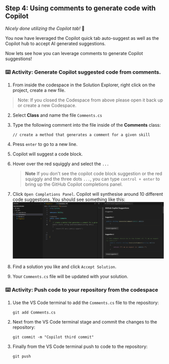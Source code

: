 ## Step 4: Using comments to generate code with Copilot

_Nicely done utilizing the Copilot tab!_ :partying_face:

You now have leveraged the Copilot quick tab auto-suggest as well as the Copilot hub to accept AI generated suggestions.

Now lets see how you can leverage comments to generate Copilot suggestions!

### ⌨️ Activity: Generate Copilot suggested code from comments.

1. From inside the codespace in the Solution Explorer, right click on the project, create a new file. 

> Note: If you closed the Codespace from above please open it back up or create a new Codespace.

2. Select **Class** and name the file `Comments.cs`
3. Type the following comment into the file inside of the **Comments** class:
   ```
   // create a method that generates a comment for a given skill
   ```
4. Press `enter` to go to a new line.
5. Copilot will suggest a code block.
6. Hover over the red squiggly and select the `...`

   > **Note**
   > If you don't see the copilot code block suggestion or the red squiggly and the three dots `...`, you can type `control + enter` to bring up the GitHub Copilot completions panel.

7. Click `Open Completions Panel`. Copilot will synthesise around 10 different code suggestions. You should see something like this:
   ![VS Code showing suggestions to a comment](./img/4-copilot-comment-0.png)
8. Find a solution you like and click `Accept Solution`.
9. Your `Comments.cs` file will be updated with your solution.

### ⌨️ Activity: Push code to your repository from the codespace

1. Use the VS Code terminal to add the `Comments.cs` file to the repository:

   ```
   git add Comments.cs
   ```

2. Next from the VS Code terminal stage and commit the changes to the repository:

   ```
   git commit -m "Copilot third commit"
   ```

3. Finally from the VS Code terminal push to code to the repository:

   ```
   git push
   ```